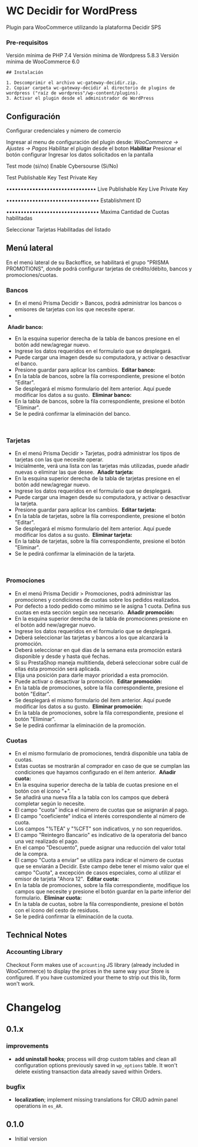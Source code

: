 # WC Decidir for WordPress
Plugin para WooCommerce utilizando la plataforma Decidir SPS



### Pre-requisitos

Versión mínima de PHP 7.4
Versión mínima de Wordpress 5.8.3
Versión mínima de WooCommerce 6.0



```
## Instalación

1. Descomprimir el archivo wc-gateway-decidir.zip.
2. Copiar carpeta wc-gateway-decidir al directorio de plugins de wordpress ("raíz de wordpress"/wp-content/plugins).
3. Activar el plugin desde el administrador de WordPress

```

## Configuración

Configurar credenciales y número de comercio

Ingresar al menu de configuración del plugin desde: <em>WooCommerce -> Ajustes -> Pagos </em>
Habilitar el plugin desde el boton <strong>Habilitar</strong>
Presionar el botón </strong> configurar </strong>
Ingresar los datos  solicitados en la pantalla

Test mode (si/no)
Enable Cybersourse (Si/No)

Test Publishable Key
Test Private Key

•••••••••••••••••••••••••••••••
Live Publishable Key
Live Private Key

••••••••••••••••••••••••••••••••
Establishment ID

••••••••••••••••••••••••••••••••
Maxima Cantidad de Cuotas habilitadas

Seleccionar Tarjetas Habilitadas  del listado


## Menú lateral
En el menú lateral de su Backoffice, se habilitará el grupo "PRISMA PROMOTIONS", donde podrá configurar tarjetas de crédito/débito, bancos y promociones/cuotas.

### Bancos
- En el menú Prisma Decidir > Bancos, podrá administrar los bancos o emisores de tarjetas con los que necesite operar.
-
​
**Añadir banco:**
- En la esquina superior derecha de la tabla de bancos presione en el botón add new/agregar nuevo.
- Ingrese los datos requeridos en el formulario que se desplegará.
- Puede cargar una imagen desde su computadora, y activar o desactivar el banco.
- Presione guardar para aplicar los cambios.
​
**Editar banco:**
- En la tabla de bancos, sobre la fila correspondiente, presione el botón "Editar".
- Se desplegará el mismo formulario del ítem anterior. Aquí puede modificar los datos a su gusto.
​
**Eliminar banco:**
- En la tabla de bancos, sobre la fila correspondiente, presione el botón "Eliminar".
- Se le pedirá confirmar la eliminación del banco.

​
### Tarjetas
- En el menú Prisma Decidir > Tarjetas, podrá administrar los tipos de tarjetas con las que necesite operar.
- Inicialmente, verá una lista con las tarjetas más utilizadas, puede añadir nuevas o eliminar las que desee.
​
**Añadir tarjeta:**
- En la esquina superior derecha de la tabla de tarjetas presione en el botón  add new/agregar nuevo.
- Ingrese los datos requeridos en el formulario que se desplegará.
- Puede cargar una imagen desde su computadora, y activar o desactivar la tarjeta.
- Presione guardar para aplicar los cambios.
​
**Editar tarjeta:**
- En la tabla de tarjetas, sobre la fila correspondiente, presione el botón "Editar".
- Se desplegará el mismo formulario del ítem anterior. Aquí puede modificar los datos a su gusto.
​
**Eliminar tarjeta:**
- En la tabla de tarjetas, sobre la fila correspondiente, presione el botón "Eliminar".
- Se le pedirá confirmar la eliminación de la tarjeta.
​

​
### Promociones
- En el menú Prisma Decidir > Promociones, podrá administrar las promociones y condiciones de cuotas sobre los pedidos realizados.
- Por defecto a todo pedido como mínimo se le asigna 1 cuota. Defina sus cuotas en esta sección según sea necesario.
​
**Añadir promoción:**
- En la esquina superior derecha de la tabla de promociones presione en el botón  add new/agregar nuevo.
- Ingrese los datos requeridos en el formulario que se desplegará.
- Deberá seleccionar las tarjetas y bancos a los que alcanzará la promoción.
- Deberá seleccionar en qué días de la semana esta promoción estará disponible y desde y hasta qué fechas.
- Si su PrestaShop maneja multitienda, deberá seleccionar sobre cuál de ellas ésta promoción será aplicada.
- Elija una posición para darle mayor prioridad a esta promoción.
- Puede activar o desactivar la promoción.
​
**Editar promoción:**
- En la tabla de promociones, sobre la fila correspondiente, presione el botón "Editar".
- Se desplegará el mismo formulario del ítem anterior. Aquí puede modificar los datos a su gusto.
​
**Eliminar promoción:**
- En la tabla de promociones, sobre la fila correspondiente, presione el botón "Eliminar".
- Se le pedirá confirmar la eliminación de la promoción.
​
### Cuotas
- En el mismo formulario de promociones, tendrá disponible una tabla de cuotas.
- Estas cuotas se mostrarán al comprador en caso de que se cumplan las condiciones que hayamos configurado en el ítem anterior.
​
**Añadir cuota:**
- En la esquina superior derecha de la tabla de cuotas presione en el botón con el ícono "+".
- Se añadirá una nueva fila a la tabla con los campos que deberá completar según lo necesite.
- El campo "cuota" indica el número de cuotas que se asignarán al pago.
- El campo "coeficiente" indica el interés correspondiente al número de cuota.
- Los campos "%TEA" y "%CFT" son indicativos, y no son requeridos.
- El campo "Reintegro Bancario" es indicativo de la operatoria del banco una vez realizado el pago.
- En el campo "Descuento", puede asignar una reducción del valor total de la compra.
- El campo "Cuota a enviar" se utiliza para indicar el número de cuotas que se enviarán a Decidir. Este campo debe tener el mismo valor que el campo "Cuota", a excepción de casos especiales, como al utilizar el emisor de tarjeta "Ahora 12".
​
**Editar cuota:**
- En la tabla de promociones, sobre la fila correspondiente, modifique los campos que necesite y presione el botón guardar en la parte inferior del formulario.
​
**Eliminar cuota:**
- En la tabla de cuotas, sobre la fila correspondiente, presione el botón con el ícono del cesto de residuos.
- Se le pedirá confirmar la eliminación de la cuota.


## Technical Notes

### Accounting Library
Checkout Form makes use of `accounting` JS library (already included in WooCommerce) to display the prices in the same way your Store is configured. If you have customized your theme to strip out this lib, form won't work.


# Changelog

## 0.1.x
### improvements
- **add uninstall hooks**; process will drop custom tables and clean all configuration options previously saved in `wp_options` table. It won't delete existing transaction data already saved within Orders.

### bugfix
- **localization**; implement missing translations for CRUD admin panel operations in `es_AR`.

## 0.1.0
- Initial version
